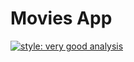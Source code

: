 # Movies App

[![style: very good analysis](https://img.shields.io/badge/style-very_good_analysis-B22C89.svg)](https://pub.dev/packages/very_good_analysis)
